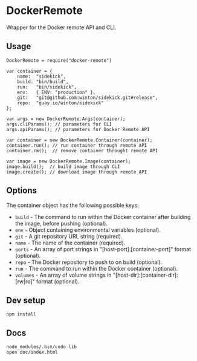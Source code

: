 # DockerRemote

Wrapper for the Docker remote API and CLI.

## Usage

	DockerRemote = require("docker-remote")

	var container = {
		name:  "sidekick",
		build: "bin/build",
		run:   "bin/sidekick",
		env:   { ENV: "production" },
		git:   "git@github.com:winton/sidekick.git#release",
		repo:  "quay.io/winton/sidekick"
	};

	var args = new DockerRemote.Args(container);
	args.cliParams(); // parameters for CLI
	args.apiParams(); // parameters for Docker Remote API

	var container = new DockerRemote.Container(container);
	container.run(); // run container through remote API
	container.rm();  // remove container throught remote API

	var image = new DockerRemote.Image(container);
	image.build();  // build image through CLI
	image.create(); // download image through remote API

## Options

The container object has the following possible keys:

* `build` - The command to run within the Docker container after building the image, before pushing (optional).
* `env` - Object containing environmental variables (optional).
* `git` - A git repository URL string (required).
* `name` - The name of the container (required).
* `ports` - An array of port strings in "[host-port]:[container-port]" format (optional).
* `repo` - The Docker repository to push to on build (optional).
* `run` - The command to run within the Docker container (optional).
* `volumes` - An array of volume strings in "[host-dir]:[container-dir]:[rw|ro]" format (optional).

## Dev setup

	npm install

## Docs

	node_modules/.bin/codo lib
	open doc/index.html
